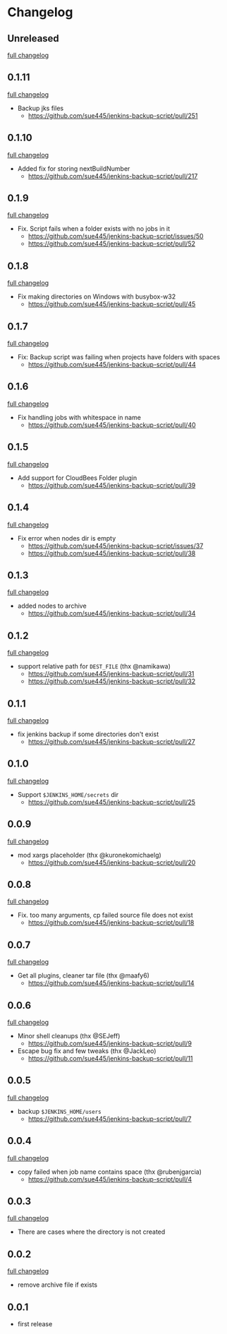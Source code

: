# Changelog
## Unreleased
[full changelog](https://github.com/sue445/jenkins-backup-script/compare/0.1.11...master)

## 0.1.11
[full changelog](https://github.com/sue445/jenkins-backup-script/compare/0.1.10...0.1.11)

* Backup jks files
  * https://github.com/sue445/jenkins-backup-script/pull/251

## 0.1.10
[full changelog](https://github.com/sue445/jenkins-backup-script/compare/0.1.9...0.1.10)

* Added fix for storing nextBuildNumber
  * https://github.com/sue445/jenkins-backup-script/pull/217

## 0.1.9
[full changelog](https://github.com/sue445/jenkins-backup-script/compare/0.1.8...0.1.9)

* Fix. Script fails when a folder exists with no jobs in it
  * https://github.com/sue445/jenkins-backup-script/issues/50
  * https://github.com/sue445/jenkins-backup-script/pull/52

## 0.1.8
[full changelog](https://github.com/sue445/jenkins-backup-script/compare/0.1.7...0.1.8)

* Fix making directories on Windows with busybox-w32
  * https://github.com/sue445/jenkins-backup-script/pull/45

## 0.1.7
[full changelog](https://github.com/sue445/jenkins-backup-script/compare/0.1.6...0.1.7)

* Fix: Backup script was failing when projects have folders with spaces
  * https://github.com/sue445/jenkins-backup-script/pull/44

## 0.1.6
[full changelog](https://github.com/sue445/jenkins-backup-script/compare/0.1.5...0.1.6)

* Fix handling jobs with whitespace in name
  * https://github.com/sue445/jenkins-backup-script/pull/40

## 0.1.5
[full changelog](https://github.com/sue445/jenkins-backup-script/compare/0.1.4...0.1.5)

* Add support for CloudBees Folder plugin
  * https://github.com/sue445/jenkins-backup-script/pull/39

## 0.1.4
[full changelog](https://github.com/sue445/jenkins-backup-script/compare/0.1.3...0.1.4)

* Fix error when nodes dir is empty
  * https://github.com/sue445/jenkins-backup-script/issues/37
  * https://github.com/sue445/jenkins-backup-script/pull/38

## 0.1.3
[full changelog](https://github.com/sue445/jenkins-backup-script/compare/0.1.2...0.1.3)

* added nodes to archive
  * https://github.com/sue445/jenkins-backup-script/pull/34

## 0.1.2
[full changelog](https://github.com/sue445/jenkins-backup-script/compare/0.1.1...0.1.2)

* support relative path for `DEST_FILE` (thx @namikawa)
  * https://github.com/sue445/jenkins-backup-script/pull/31
  * https://github.com/sue445/jenkins-backup-script/pull/32

## 0.1.1
[full changelog](https://github.com/sue445/jenkins-backup-script/compare/0.1.0...0.1.1)

* fix jenkins backup if some directories don't exist
  * https://github.com/sue445/jenkins-backup-script/pull/27

## 0.1.0
[full changelog](https://github.com/sue445/jenkins-backup-script/compare/0.0.9...0.1.0)

* Support `$JENKINS_HOME/secrets` dir
  * https://github.com/sue445/jenkins-backup-script/pull/25

## 0.0.9
[full changelog](https://github.com/sue445/jenkins-backup-script/compare/0.0.8...0.0.9)

* mod xargs placeholder (thx @kuronekomichaelg)
  * https://github.com/sue445/jenkins-backup-script/pull/20

## 0.0.8
[full changelog](https://github.com/sue445/jenkins-backup-script/compare/0.0.7...0.0.8)

* Fix. too many arguments, cp failed source file does not exist
  * https://github.com/sue445/jenkins-backup-script/pull/18

## 0.0.7
[full changelog](https://github.com/sue445/jenkins-backup-script/compare/0.0.6...0.0.7)

* Get all plugins, cleaner tar file (thx @maafy6)
  * https://github.com/sue445/jenkins-backup-script/pull/14

## 0.0.6
[full changelog](https://github.com/sue445/jenkins-backup-script/compare/0.0.5...0.0.6)

* Minor shell cleanups (thx @SEJeff)
  * https://github.com/sue445/jenkins-backup-script/pull/9
* Escape bug fix and few tweaks (thx @JackLeo)
  * https://github.com/sue445/jenkins-backup-script/pull/11

## 0.0.5
[full changelog](https://github.com/sue445/jenkins-backup-script/compare/0.0.4...0.0.5)

* backup `$JENKINS_HOME/users`
  * https://github.com/sue445/jenkins-backup-script/pull/7

## 0.0.4
[full changelog](https://github.com/sue445/jenkins-backup-script/compare/0.0.3...0.0.4)

* copy failed when job name contains space (thx @rubenjgarcia)
  * https://github.com/sue445/jenkins-backup-script/pull/4

## 0.0.3
[full changelog](https://github.com/sue445/jenkins-backup-script/compare/0.0.2...0.0.3)

* There are cases where the directory is not created

## 0.0.2
[full changelog](https://github.com/sue445/jenkins-backup-script/compare/0.0.1...0.0.2)

* remove archive file if exists

## 0.0.1
* first release
